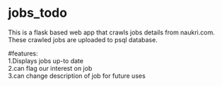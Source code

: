 # jobs_todo 
This is a flask based web app that crawls jobs details from naukri.com.  
These crawled jobs are uploaded to psql database.  

#features:  
1.Displays jobs up-to date  
2.can flag our interest on job   
3.can change description of job for future uses  

